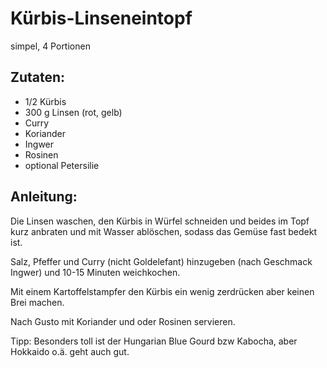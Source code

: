 Kürbis-Linseneintopf
===
simpel, 4 Portionen

Zutaten:
---
- 1/2  Kürbis
- 300 g Linsen (rot, gelb)
-   Curry
-   Koriander
-   Ingwer
-   Rosinen
-  optional Petersilie

Anleitung:
---
Die Linsen waschen, den Kürbis in Würfel schneiden und beides im Topf kurz anbraten und mit Wasser ablöschen, sodass das Gemüse fast bedekt ist.

Salz, Pfeffer und Curry (nicht Goldelefant) hinzugeben (nach Geschmack Ingwer) und 10-15 Minuten weichkochen.

Mit einem Kartoffelstampfer den Kürbis ein wenig zerdrücken aber keinen Brei machen.

Nach Gusto mit Koriander und oder Rosinen servieren.

Tipp: Besonders toll ist der Hungarian Blue Gourd bzw Kabocha, aber Hokkaido o.ä. geht auch gut.